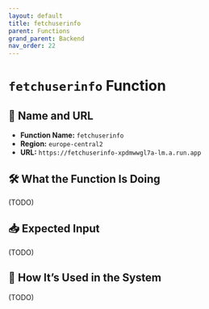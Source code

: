 ```yaml
---
layout: default
title: fetchuserinfo
parent: Functions
grand_parent: Backend
nav_order: 22
---
```


# `fetchuserinfo` Function

## 🔗 Name and URL

- **Function Name:** `fetchuserinfo`
- **Region:** `europe-central2`
- **URL:** `https://fetchuserinfo-xpdmwwgl7a-lm.a.run.app`

## 🛠️ What the Function Is Doing

(TODO)

## 📥 Expected Input

(TODO)

## 🔄 How It’s Used in the System

(TODO)
